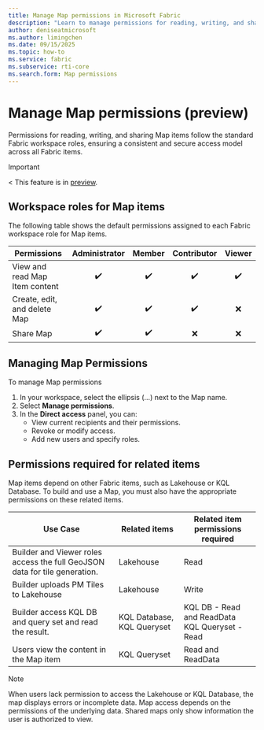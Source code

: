 ```yaml
---
title: Manage Map permissions in Microsoft Fabric
description: "Learn to manage permissions for reading, writing, and sharing Map items"
author: deniseatmicrosoft
ms.author: limingchen
ms.date: 09/15/2025
ms.topic: how-to
ms.service: fabric
ms.subservice: rti-core
ms.search.form: Map permissions 
---
```


# Manage Map permissions (preview)

Permissions for reading, writing, and sharing Map items follow the standard Fabric workspace roles, ensuring a consistent and secure access model across all Fabric items.

> [!IMPORTANT]
< This feature is in [preview](../../fundamentals/preview).

## Workspace roles for Map items

The following table shows the default permissions assigned to each Fabric workspace role for Map items.

| Permissions                     | Administrator | Member | Contributor | Viewer |
|---------------------------------|:-------------:|:------:|:-----------:|:------:|
| View and read Map Item content  | ✔️            | ✔️    | ✔️          | ✔️    |
| Create, edit, and delete Map    | ✔️            | ✔️    | ✔️          | ❌    |
| Share Map                       | ✔️            | ✔️    | ❌          | ❌    |

## Managing Map Permissions

To manage Map permissions

1. In your workspace, select the ellipsis (...) next to the Map name.
2. Select **Manage permissions**.
3. In the **Direct access** panel, you can:
   - View current recipients and their permissions.
   - Revoke or modify access.
   - Add new users and specify roles.

## Permissions required for related items

Map items depend on other Fabric items, such as Lakehouse or KQL Database. To build and use a Map, you must also have the appropriate permissions on these related items.

| Use Case           | Related items           | Related item permissions required               |
|--------------------|-------------------------|-------------------------------------------------|
| Builder and Viewer roles access the full GeoJSON data for tile generation. | Lakehouse  | Read |
| Builder uploads PM Tiles to Lakehouse                                      | Lakehouse  | Write|
| Builder access KQL DB and query set and read the result. | KQL Database, KQL Queryset  | KQL DB - Read and ReadData<br>KQL Queryset - Read |
| Users view the content in the Map item    | KQL Queryset | Read and ReadData                   |

> [!NOTE]
>
> When users lack permission to access the Lakehouse or KQL Database, the map displays errors or incomplete data. Map access depends on the permissions of the underlying data. Shared maps only show information the user is authorized to view.
